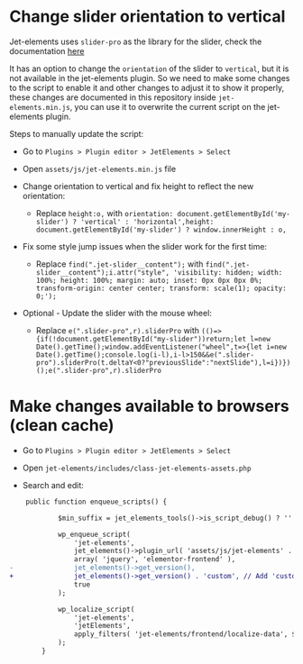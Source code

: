 # Change slider orientation to vertical

Jet-elements uses `slider-pro` as the library for the slider, check the documentation [here](https://github.com/bqworks/slider-pro)

It has an option to change the `orientation` of the slider to `vertical`, but it is not available in the jet-elements plugin. So we need to make some changes to the script to enable it and other changes to adjust it to show it properly, these changes are documented in this repository inside `jet-elements.min.js`, you can use it to overwrite the current script on the jet-elements plugin.

Steps to manually update the script:

- Go to `Plugins > Plugin editor > JetElements > Select`

- Open `assets/js/jet-elements.min.js` file

- Change orientation to vertical and fix height to reflect the new orientation:
  - Replace `height:o,` with `orientation: document.getElementById('my-slider') ? 'vertical' : 'horizontal',height: document.getElementById('my-slider') ? window.innerHeight : o,`

- Fix some style jump issues when the slider work for the first time:
  - Replace `find(".jet-slider__content");` with `find(".jet-slider__content");i.attr("style", 'visibility: hidden; width: 100%; height: 100%; margin: auto; inset: 0px 0px 0px 0%; transform-origin: center center; transform: scale(1); opacity: 0;');`

- Optional - Update the slider with the mouse wheel:
  - Replace `e(".slider-pro",r).sliderPro` with `(()=>{if(!document.getElementById("my-slider"))return;let l=new Date().getTime();window.addEventListener("wheel",t=>{let i=new Date().getTime();console.log(i-l),i-l>150&&e(".slider-pro").sliderPro(t.deltaY<0?"previousSlide":"nextSlide"),l=i})})();e(".slider-pro",r).sliderPro`

# Make changes available to browsers (clean cache)

- Go to `Plugins > Plugin editor > JetElements > Select`

- Open `jet-elements/includes/class-jet-elements-assets.php`

- Search and edit:

```diff
    public function enqueue_scripts() {

			$min_suffix = jet_elements_tools()->is_script_debug() ? '' : '.min';

			wp_enqueue_script(
				'jet-elements',
				jet_elements()->plugin_url( 'assets/js/jet-elements' . $min_suffix . '.js' ),
				array( 'jquery', 'elementor-frontend' ),
-				jet_elements()->get_version(),
+				jet_elements()->get_version() . 'custom', // Add 'custom' to force browsers to update the script
				true
			);

			wp_localize_script(
				'jet-elements',
				'jetElements',
				apply_filters( 'jet-elements/frontend/localize-data', $this->localize_data )
			);
		}
```
